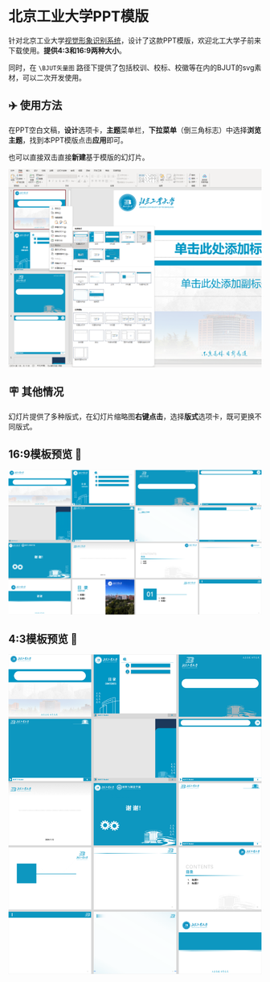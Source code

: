 # 北京工业大学PPT模版 #

针对北京工业大学[视觉形象识别系统](https://www.bjut.edu.cn/dxwh/gdbs1.htm)，设计了这款PPT模版，欢迎北工大学子前来下载使用。**提供4:3和16:9两种大小**。

同时，在 ```\BJUT矢量图``` 路径下提供了包括校训、校标、校徽等在内的BJUT的svg素材，可以二次开发使用。


## ✈️ 使用方法
在PPT空白文稿，**设计**选项卡，**主题**菜单栏，**下拉菜单**（倒三角标志）中选择**浏览主题**，找到本PPT模版点击**应用**即可。

也可以直接双击直接**新建**基于模版的幻灯片。

![1](/Support/switch.png)

## 🪧 其他情况
幻灯片提供了多种版式，在幻灯片缩略图**右键点击**，选择**版式**选项卡，既可更换不同版式。

## 16:9模板预览 🐬
![1](/Support/16-9.png)

## 4:3模板预览 🐬
![1](/Support/4-3.png)


